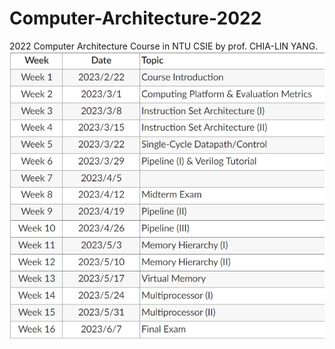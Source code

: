 # Computer-Architecture-2022

2022 Computer Architecture Course in NTU CSIE by prof. CHIA-LIN YANG.
![Alt text](image.png)